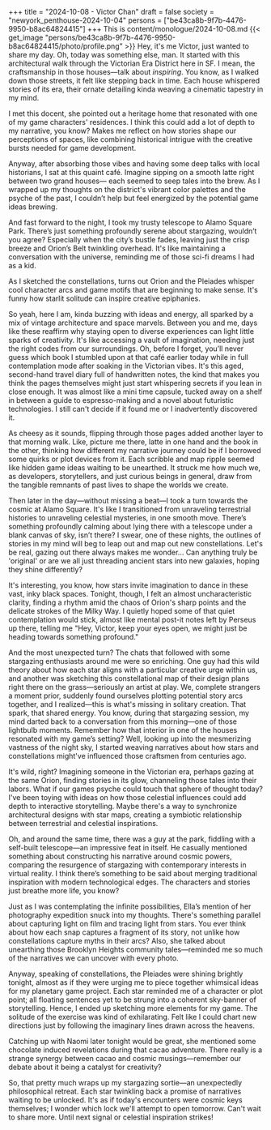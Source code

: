 +++
title = "2024-10-08 - Victor Chan"
draft = false
society = "newyork_penthouse-2024-10-04"
persons = ["be43ca8b-9f7b-4476-9950-b8ac64824415"]
+++
This is content/monologue/2024-10-08.md
{{< get_image "persons/be43ca8b-9f7b-4476-9950-b8ac64824415/photo/profile.png" >}}
Hey, it's me Victor, just wanted to share my day.
Oh, today was something else, man. It started with this architectural walk through the Victorian Era District here in SF. I mean, the craftsmanship in those houses—talk about *inspiring*. You know, as I walked down those streets, it felt like stepping back in time. Each house whispered stories of its era, their ornate detailing kinda weaving a cinematic tapestry in my mind. 

I met this docent, she pointed out a heritage home that resonated with one of my game characters' residences. I think this could add a lot of depth to my narrative, you know? Makes me reflect on how stories shape our perceptions of spaces, like combining historical intrigue with the creative bursts needed for game development. 

Anyway, after absorbing those vibes and having some deep talks with local historians, I sat at this quaint café. Imagine sipping on a smooth latte right between two grand houses— each seemed to seep tales into the brew. As I wrapped up my thoughts on the district's vibrant color palettes and the psyche of the past, I couldn’t help but feel energized by the potential game ideas brewing. 

And fast forward to the night, I took my trusty telescope to Alamo Square Park. There’s just something profoundly serene about stargazing, wouldn’t you agree? Especially when the city’s bustle fades, leaving just the crisp breeze and Orion’s Belt twinkling overhead. It's like maintaining a conversation with the universe, reminding me of those sci-fi dreams I had as a kid. 

As I sketched the constellations, turns out Orion and the Pleiades whisper cool character arcs and game motifs that are beginning to make sense. It's funny how starlit solitude can inspire creative epiphanies. 

So yeah, here I am, kinda buzzing with ideas and energy, all sparked by a mix of vintage architecture and space marvels. Between you and me, days like these reaffirm why staying open to diverse experiences can light little sparks of creativity. It's like accessing a vault of imagination, needing just the right codes from our surroundings.
Oh, before I forget, you’ll never guess which book I stumbled upon at that café earlier today while in full contemplation mode after soaking in the Victorian vibes. It's this aged, second-hand travel diary full of handwritten notes, the kind that makes you think the pages themselves might just start whispering secrets if you lean in close enough. It was almost like a mini time capsule, tucked away on a shelf in between a guide to espresso-making and a novel about futuristic technologies. I still can't decide if it found me or I inadvertently discovered it.

As cheesy as it sounds, flipping through those pages added another layer to that morning walk. Like, picture me there, latte in one hand and the book in the other, thinking how different my narrative journey could be if I borrowed some quirks or plot devices from it. Each scribble and map ripple seemed like hidden game ideas waiting to be unearthed. It struck me how much we, as developers, storytellers, and just curious beings in general, draw from the tangible remnants of past lives to shape the worlds we create.

Then later in the day—without missing a beat—I took a turn towards the cosmic at Alamo Square. It's like I transitioned from unraveling terrestrial histories to unraveling celestial mysteries, in one smooth move. There’s something profoundly calming about lying there with a telescope under a blank canvas of sky, isn’t there? I swear, one of these nights, the outlines of stories in my mind will beg to leap out and map out new constellations. Let's be real, gazing out there always makes me wonder... Can anything truly be 'original' or are we all just threading ancient stars into new galaxies, hoping they shine differently?

It's interesting, you know, how stars invite imagination to dance in these vast, inky black spaces. Tonight, though, I felt an almost uncharacteristic clarity, finding a rhythm amid the chaos of Orion's sharp points and the delicate strokes of the Milky Way. I quietly hoped some of that quiet contemplation would stick, almost like mental post-it notes left by Perseus up there, telling me "Hey, Victor, keep your eyes open, we might just be heading towards something profound."

And the most unexpected turn? The chats that followed with some stargazing enthusiasts around me were so enriching. One guy had this wild theory about how each star aligns with a particular creative urge within us, and another was sketching this constellational map of their design plans right there on the grass—seriously an artist at play. We, complete strangers a moment prior, suddenly found ourselves plotting potential story arcs together, and I realized—this is what's missing in solitary creation. That spark, that shared energy.
You know, during that stargazing session, my mind darted back to a conversation from this morning—one of those lightbulb moments. Remember how that interior in one of the houses resonated with my game’s setting? Well, looking up into the mesmerizing vastness of the night sky, I started weaving narratives about how stars and constellations might've influenced those craftsmen from centuries ago.

It's wild, right? Imagining someone in the Victorian era, perhaps gazing at the same Orion, finding stories in its glow, channeling those tales into their labors. What if our games psyche could touch that sphere of thought today? I've been toying with ideas on how those celestial influences could add depth to interactive storytelling. Maybe there's a way to synchronize architectural designs with star maps, creating a symbiotic relationship between terrestrial and celestial inspirations.

Oh, and around the same time, there was a guy at the park, fiddling with a self-built telescope—an impressive feat in itself. He casually mentioned something about constructing his narrative around cosmic powers, comparing the resurgence of stargazing with contemporary interests in virtual reality. I think there’s something to be said about merging traditional inspiration with modern technological edges. The characters and stories just breathe more life, you know?

Just as I was contemplating the infinite possibilities, Ella’s mention of her photography expedition snuck into my thoughts. There's something parallel about capturing light on film and tracing light from stars. You ever think about how each snap captures a fragment of its story, not unlike how constellations capture myths in their arcs? Also, she talked about unearthing those Brooklyn Heights community tales—reminded me so much of the narratives we can uncover with every photo.

Anyway, speaking of constellations, the Pleiades were shining brightly tonight, almost as if they were urging me to piece together whimsical ideas for my planetary game project. Each star reminded me of a character or plot point; all floating sentences yet to be strung into a coherent sky-banner of storytelling. Hence, I ended up sketching more elements for my game. The solitude of the exercise was kind of exhilarating. Felt like I could chart new directions just by following the imaginary lines drawn across the heavens.

Catching up with Naomi later tonight would be great, she mentioned some chocolate induced revelations during that cacao adventure. There really is a strange synergy between cacao and cosmic musings—remember our debate about it being a catalyst for creativity?

So, that pretty much wraps up my stargazing sortie—an unexpectedly philosophical retreat. Each star twinkling back a promise of narratives waiting to be unlocked. It's as if today's encounters were cosmic keys themselves; I wonder which lock we'll attempt to open tomorrow.
Can't wait to share more. Until next signal or celestial inspiration strikes!
